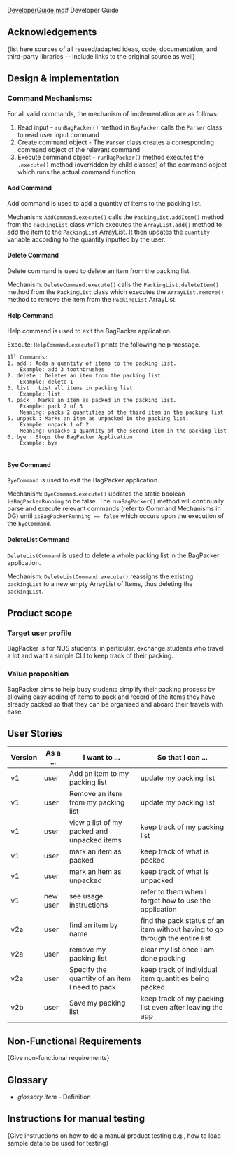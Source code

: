[DeveloperGuide.md](DeveloperGuide.md)# Developer Guide

## Acknowledgements

{list here sources of all reused/adapted ideas, code, documentation, and third-party libraries -- include links to the
original source as well}

## Design & implementation

### Command Mechanisms:
For all valid commands, the mechanism of implementation are as follows:
1. Read input - ```runBagPacker()``` method in ```BagPacker``` calls the ```Parser``` class to read user input command
2. Create command object - The ```Parser``` class creates a corresponding command object of the relevant command
3. Execute command object - ```runBagPacker()``` method executes the ```.execute()``` method (overridden by child classes) of the command object 
   which runs the actual command function

#### Add Command

Add command is used to add a quantity of items to the packing list.

Mechanism: ```AddCommand.execute()``` calls the ```PackingList.addItem()``` method from the ```PackingList``` class which executes the ```ArrayList.add()``` method to add the item to the ```PackingList``` ArrayList. 
It then updates the ```quantity``` variable according to the quantity inputted by the user.

#### Delete Command

Delete command is used to delete an item from the packing list.

Mechanism: ```DeleteCommand.execute()``` calls the ```PackingList.deleteItem()``` method from the ```PackingList``` class which executes the ```ArrayList.remove()``` method to remove the item from the ```PackingList``` ArrayList.


#### Help Command
Help command is used to exit the BagPacker application.

Execute: ```HelpCommand.execute()``` prints the following help message.

```
All Commands:
1. add : Adds a quantity of items to the packing list.
	Example: add 3 toothbrushes
2. delete : Deletes an item from the packing list.
	Example: delete 1
3. list : List all items in packing list.
	Example: list
4. pack : Marks an item as packed in the packing list.
	Example: pack 2 of 3
	Meaning: packs 2 quantities of the third item in the packing list
5. unpack : Marks an item as unpacked in the packing list.
	Example: unpack 1 of 2
	Meaning: unpacks 1 quantity of the second item in the packing list
6. bye : Stops the BagPacker Application
	Example: bye
____________________________________________________________

```

#### Bye Command
```ByeCommand``` is used to exit the BagPacker application.

Mechanism: ```ByeCommand.execute()``` updates the static boolean ```isBagPackerRunning``` to be false. 
The ```runBagPacker()``` method will continually parse and execute relevant commands (refer to Command Mechanisms in DG) until
```isBagPackerRunning == false``` which occurs upon the execution of the ```byeCommand```.

#### DeleteList Command
```DeleteListCommand``` is used to delete a whole packing list in the BagPacker application.

Mechanism: ```DeleteListCommand.execute()``` reassigns the existing ```packingList``` to a new empty ArrayList of Items, thus deleting the ```packingList```.



## Product scope

### Target user profile

BagPacker is for NUS students, in particular, exchange students who travel a lot and want a simple CLI to keep track of their packing.

### Value proposition

BagPacker aims to help busy students simplify their packing process by allowing easy adding of items to pack and record of the items they have already packed so that they can be organised and aboard their travels with ease.


## User Stories

| Version | As a ... | I want to ...                                  | So that I can ...                                                            |
|---------|----------|------------------------------------------------|------------------------------------------------------------------------------|
| v1      | user     | Add an item to my packing list                 | update my packing list                                                       |
| v1      | user     | Remove an item from my packing list            | update my packing list                                                       |
| v1      | user     | view a list of my packed and unpacked items    | keep track of my packing list                                                |
| v1      | user     | mark an item as packed                         | keep track of what is packed                                                 |
| v1      | user     | mark an item as unpacked                       | keep track of what is unpacked                                               |
| v1      | new user | see usage instructions                         | refer to them when I forget how to use the application                       |
| v2a     | user     | find an item by name                           | find the pack status of an item without having to go through the entire list |
| v2a     | user     | remove my packing list                         | clear my list once I am done packing                                         |
| v2a     | user     | Specify the quantity of an item I need to pack | keep track of individual item quantities being packed                        |
| v2b     | user     | Save my packing list                           | keep track of my packing list even after leaving the app                     |

## Non-Functional Requirements

{Give non-functional requirements}

## Glossary

* *glossary item* - Definition

## Instructions for manual testing

{Give instructions on how to do a manual product testing e.g., how to load sample data to be used for testing}
